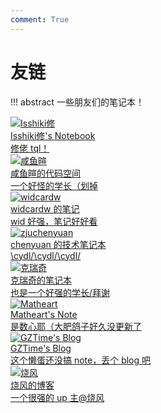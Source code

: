 ```yaml
---
comment: True
---
```


# 友链

!!! abstract
    一些朋友们的笔记本！

<div class="flink-list">

<div class="flink-list-item">
    <a href="https://note.isshikih.top/" title="Isshiki修's Notebook" target="_blank">
        <div class="flink-item-icon">
            <img src="https://cdn.tonycrane.cc/note/friends/isshiki.png" alt="Isshiki修">
        </div>
        <div class="flink-item-name">Isshiki修's Notebook</div>
        <div class="flink-item-desc">修佬 tql！</div>
    </a>
</div>

<div class="flink-list-item">
    <a href="https://xuan-insr.github.io/" title="咸鱼暄的代码空间" target="_blank">
        <div class="flink-item-icon">
            <img src="https://cdn.tonycrane.cc/note/friends/xyx.ico" alt="咸鱼暄">
        </div>
        <div class="flink-item-name">咸鱼暄的代码空间</div>
        <div class="flink-item-desc">一个好怪的学长（划掉</div>
    </a>
</div>

<div class="flink-list-item">
    <a href="https://notes.widcard.win/" title="widcardw 的笔记" target="_blank">
        <div class="flink-item-icon">
            <img src="https://cdn.tonycrane.cc/note/friends/wid.png" alt="widcardw">
        </div>
        <div class="flink-item-name">widcardw 的笔记</div>
        <div class="flink-item-desc">wid 好强，笔记好好看</div>
    </a>
</div>

<div class="flink-list-item">
    <a href="https://blog.chenyuan.me/" title="chenyuan 的技术笔记本" target="_blank">
        <div class="flink-item-icon">
            <img src="https://cdn.tonycrane.cc/note/friends/cy.jpeg" alt="zjuchenyuan">
        </div>
        <div class="flink-item-name">chenyuan 的技术笔记本</div>
        <div class="flink-item-desc">\cydl/\cydl/\cydl/</div>
    </a>
</div>

<div class="flink-list-item">
    <a href="https://notes.zerokei.top/" title="克瑞奇的笔记本" target="_blank">
        <div class="flink-item-icon">
            <img src="https://cdn.tonycrane.cc/note/friends/zerokei.png" alt="克瑞奇">
        </div>
        <div class="flink-item-name">克瑞奇的笔记本</div>
        <div class="flink-item-desc">也是一个好强的学长/拜谢</div>
    </a>
</div>

<div class="flink-list-item">
    <a href="https://matheart.github.io/matheart-note/" title="Matheart's Note" target="_blank">
        <div class="flink-item-icon">
            <img src="https://cdn.tonycrane.cc/note/friends/mh.jpeg" alt="Matheart">
        </div>
        <div class="flink-item-name">Matheart's Note</div>
        <div class="flink-item-desc">是数心耶（大肥鸽子好久没更新了</div>
    </a>
</div>

<div class="flink-list-item">
    <a href="https://blog.gztime.cc/" title="GZTime's Blog" target="_blank">
        <div class="flink-item-icon">
            <img src="https://cdn.gztime.cc/avatar/GZTime_2021.png" alt="GZTime's Blog">
        </div>
        <div class="flink-item-name">GZTime's Blog</div>
        <div class="flink-item-desc">这个懒蛋还没搞 note，丢个 blog 吧</div>
    </a>
</div>

<div class="flink-list-item">
    <a href="https://shao.fun/" title="烧风的博客" target="_blank">
        <div class="flink-item-icon">
            <img src="https://shao.fun/images/logo.png" alt="烧风">
        </div>
        <div class="flink-item-name">烧风的博客</div>
        <div class="flink-item-desc">一个很强的 up 主@烧风</div>
    </a>
</div>

</div>